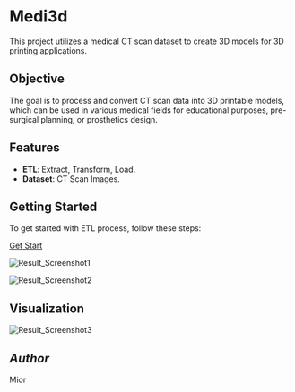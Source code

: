 # Medi3d

This project utilizes a medical CT scan dataset to create 3D models for 3D printing applications. 

## Objective

The goal is to process and convert CT scan data into 3D printable models, which can be used in various medical fields for educational purposes, pre-surgical planning, or prosthetics design.

## Features

- **ETL**: Extract, Transform, Load.
- **Dataset**: CT Scan Images.

## Getting Started

To get started with ETL process, follow these steps:

[Get Start](https://github.com/miozilla/medi3ds/blob/main/main.py)

![Result_Screenshot1](./visual001.png)

![Result_Screenshot2](./visual002.png)


## Visualization

![Result_Screenshot3](./visual003.png)

## *Author*
Mior

